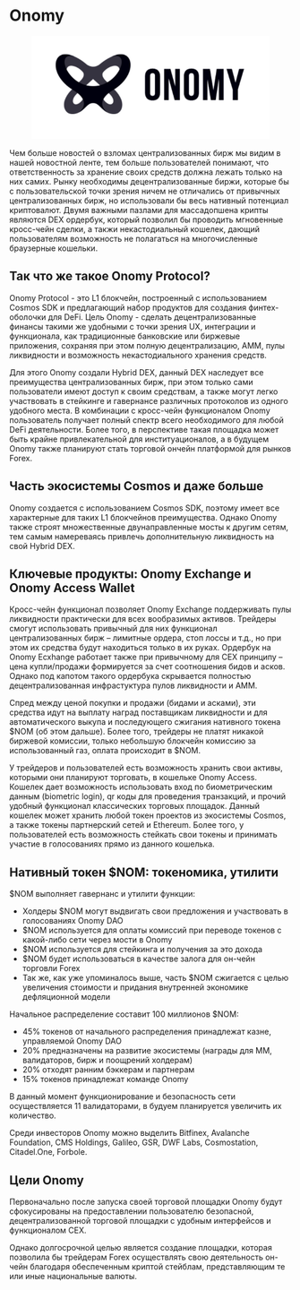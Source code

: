 # Onomy

<figure><img src="../.gitbook/assets/image.png" alt=""><figcaption></figcaption></figure>

Чем больше новостей о взломах централизованных бирж мы видим в нашей новостной ленте, тем больше пользователей понимают, что ответственность за хранение своих средств должна лежать только на них самих. Рынку необходимы децентрализованные биржи, которые бы с пользовательской точки зрения ничем не отличались от привычных централизованных бирж, но использовали бы весь нативный потенциал криптовалют. Двумя важными пазлами для массадопшена крипты являются DEX ордербук, который позволил бы проводить мгновенные кросс-чейн сделки, а такжи некастодиальный кошелек, дающий пользователям возможность не полагаться на многочисленные браузерные кошельки.

## **Так что же такое Onomy Protocol?**

Onomy Protocol - это L1 блокчейн, построенный с использованием Cosmos SDK и предлагающий набор продуктов для создания финтех-оболочки для DeFi. Цель Onomy - сделать децентрализованные финансы такими же удобными с точки зрения UX, интеграции и функционала, как традиционные банковские или биржевые приложения, сохраняя при этом полную децентрализацию, AMM, пулы ликвидности и возможность некастодиального хранения средств.

Для этого Onomy создали Hybrid DEX, данный DEX наследует все преимущества централизованных бирж, при этом только сами пользователи имеют доступ к своим средствам, а также могут легко участвовать в стейкинге и гавернансе различных протоколов из одного удобного места. В комбинации с кросс-чейн функционалом Onomy пользователь получает полный спектр всего необходимого для любой DeFi деятельности. Более того, в перспективе такая площадка может быть крайне привлекательной для институационалов, а в будущем Onomy также планируют стать торговой ончейн платформой для рынков Forex.

## **Часть экосистемы Cosmos и даже больше**

Onomy создается с использованием Cosmos SDK, поэтому имеет все характерные для таких L1 блокчейнов преимущества. Однако Onomy также строят множественные двунаправленные мосты к другим сетям, тем самым намереваясь привлечь дополнительную ликвидность на свой Hybrid DEX.

## &#x20;**Ключевые продукты: Onomy Exchange и Onomy Access Wallet**

Кросс-чейн функционал позволяет Onomy Exchange поддерживать пулы ликвидности практически для всех вообразимых активов. Трейдеры смогут использовать привычный для них функционал централизованных бирж – лимитные ордера, стоп лоссы и т.д., но при этом их средства будут находиться только в их руках. Ордербук на Onomy Ecxhange работает также при привычному для CEX принципу – цена купли/продажи формируется за счет соотношения бидов и асков. Однако под капотом такого ордербука скрывается полностью децентрализованная инфрастуктура пулов ликвидности и АММ.

Спред между ценой покупки и продажи (бидами и асками), эти средства идут на выплату наград поставщикам ликвидности и для автоматического выкупа и последующего сжигания нативного токена $NOM (об этом дальше). Более того, трейдеры не платят никакой биржевой комиссии, только небольшую блокчейн комиссию за использованный газ, оплата происходит в $NOM.

У трейдеров и пользователей есть возможность хранить свои активы, которыми они планируют торговать,  в кошельке Onomy Access. Кошелек дает возможность использовать вход по биометрическим данным (biometric login), qr коды для проведения транзакций, и прочий удобный функционал классических торговых площадок. Данный кошелек может хранить любой токен проектов из экосистемы Cosmos, а также токены партнерский сетей и Ethereum. Более того, у пользователей есть возможность стейкать свои токены и принимать участие в голосованиях прямо из данного кошелька.

## **Нативный токен $NOM: токеномика, утилити**

$NOM выполняет гавернанс и утилити функции:

* Холдеры $NOM могут выдвигать свои предложения и участвовать в голосованиях Onomy DAO
* $NOM используется для оплаты комиссий при переводе токенов с какой-либо сети через мости в Onomy
* $NOM используется для стейкинга и получения за это дохода
* $NOM будет использоваться в качестве залога для он-чейн торговли Forex
* Так же, как уже упоминалось выше, часть $NOM сжигается с целью увеличения стоимости и придания внутренней экономике дефляционной модели

Начальное распределение составит 100 миллионов $NOM:

* 45% токенов от начального распределения принадлежат казне, управляемой Onomy DAO
* 20% предназначены на развитие экосистемы (награды для ММ, валидаторов, бирж и поощрений холдерам)
* 20% отходят ранним бэккерам и партнерам
* 15% токенов принадлежат команде Onomy

В данный момент функционирование и безопасность сети осуществляется 11 валидаторами, в будуем планируется увеличить их количество.

Среди инвесторов Onomy можно выделить  Bitfinex, Avalanche Foundation, CMS Holdings, Galileo, GSR, DWF Labs, Cosmostation, Citadel.One, Forbole.

## **Цели Onomy**

Первоначально после запуска своей торговой площадки Onomy будут сфокусированы на предоставлении пользователю безопасной, децентрализованной торговой площадки с удобным интерфейсов и функционалом CEX.

Однако долгосрочной целью является создание площадки, которая позволила бы трейдерам Forex осуществлять свою деятельность он-чейн благодаря обеспеченным криптой стейблам, представляющим те или иные национальные валюты.&#x20;
